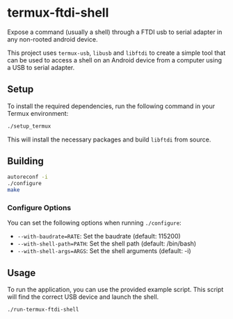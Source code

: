 # termux-ftdi-shell

Expose a command (usually a shell) through a FTDI usb to serial adapter in any non-rooted android device.

This project uses `termux-usb`, `libusb` and `libftdi` to create a simple tool that can be used to access a shell on an Android device from a computer using a USB to serial adapter.

## Setup

To install the required dependencies, run the following command in your Termux environment:

```bash
./setup_termux
```

This will install the necessary packages and build `libftdi` from source.

## Building

```bash
autoreconf -i
./configure
make
```

### Configure Options

You can set the following options when running `./configure`:

- `--with-baudrate=RATE`: Set the baudrate (default: 115200)
- `--with-shell-path=PATH`: Set the shell path (default: /bin/bash)
- `--with-shell-args=ARGS`: Set the shell arguments (default: -i)


## Usage

To run the application, you can use the provided example script. This script will find the correct USB device and launch the shell.

```bash
./run-termux-ftdi-shell
```
